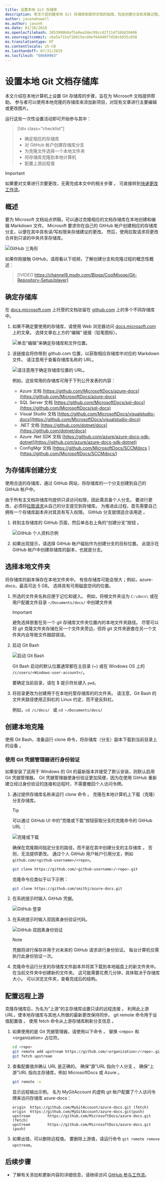 ```yaml
---
title: 设置本地 Git 存储库
description: 本文介绍创建本地 Git 存储库和提供文档的指南，包括创建分支和克隆过程。
author: jasonwhowell
ms.author: jasonh
ms.date: 01/18/2018
ms.openlocfilehash: 1053900b0af5a0ea3dec99ccd27114f16b828406
ms.sourcegitcommit: c6a5a715af1b915ecd4ef64d40f7d18c6035c858
ms.translationtype: HT
ms.contentlocale: zh-CN
ms.lasthandoff: 07/31/2019
ms.locfileid: "68669903"
---
```

# <a name="set-up-git-repository-locally-for-documentation"></a>设置本地 Git 文档存储库

本文介绍在本地计算机上设置 Git 存储库的步骤，旨在为 Microsoft 文档提供帮助。 参与者可以使用本地克隆的存储库来添加新项目，对现有文章进行主要编辑或更改图片。

运行这些一次性设置活动即可开始参与其中：
> [!div class="checklist"]
> * 确定相应的存储库
> * 对 GitHub 帐户创建存储库分支
> * 为克隆文件选择一个本地文件夹
> * 将存储库克隆到本地计算机
> * 配置上游远程值

> [!IMPORTANT]
> 如果要对文章进行次要更改，无需完成本文中的相关步骤  。 可直接转到[快速更改工作流](index.md#quick-edits-to-existing-documents)。
>

## <a name="overview"></a>概述

要为 Microsoft 文档站点供稿，可以通过克隆相应的文档存储库在本地创建和编辑 Markdown 文件。 Microsoft 要求你在自己的 GitHub 帐户创建相应的存储库分支，以便在其中具有读/写权限来存储建议的更改。 然后，使用拉取请求将更改合并到只读的中央共享存储库。

![GitHub 三角形](./media/git-and-github-initial-setup.png)

如果你刚接触 GitHub，请观看以下视频，了解创建分支和克隆过程的概念性概述：

>[!VIDEO https://channel9.msdn.com/Blogs/CoolMoose/Git-Repository-Setup/player]

## <a name="determine-the-repository"></a>确定存储库

在 [docs.microsoft.com](https://docs.microsoft.com) 上托管的文档驻留在 [github.com](https://www.github.com) 上的多个不同存储库中。

1. 如果不确定要使用的存储库，请使用 Web 浏览器访问 [docs.microsoft.com](https://docs.microsoft.com) 上的文章。 选择文章右上方的“编辑”  链接（铅笔图标）。

   ![单击“编辑”来确定存储库和文件位置。](media/index/edit-article.png)

2. 该链接会将你带到 github.com 位置，以获取相应存储库中对应的 Markdown 文件。 请注意用于查看存储库名称的 URL。

   ![请注意用于确定存储库位置的 URL。](media/public-repo.png)

   例如，这些常用的存储库可用于下列公开发表的内容：
   - Azure 文档 [https://github.com/MicrosoftDocs/azure-docs](https://github.com/MicrosoftDocs/azure-docs)
   - SQL Server 文档 [https://github.com/MicrosoftDocs/sql-docs](https://github.com/MicrosoftDocs/sql-docs)
   - Visual Studio 文档 [https://github.com/MicrosoftDocs/visualstudio-docs](https://github.com/MicrosoftDocs/visualstudio-docs)
   - .NET 文档 [https://github.com/dotnet/docs](https://github.com/dotnet/docs)
   - Azure .Net SDK 文档 [https://github.com/azure/azure-docs-sdk-dotnet](https://github.com/azure/azure-docs-sdk-dotnet)
   - ConfigMgr 文档 [https://github.com/MicrosoftDocs/SCCMdocs ] (https://github.com/MicrosoftDocs/SCCMdocs/)

## <a name="fork-the-repository"></a>为存储库创建分支
使用合适的存储库，通过 GitHub 网站，将存储库的一个分支创建到自己的 GitHub 帐户中。

由于所有主文档存储库均提供只读访问权限，因此需具备个人分支。 要进行更改，必须将[拉取请求](git-github-fundamentals.md#pull-requests)从自己的分支提交到存储库。 为推进此过程，首先需要自己拥有一个存储库副本并对其具有写入权限。 GitHub 分支就很适合该用途  。

1. 转到主存储库的 GitHub 页面，然后单击右上角的“创建分支”按钮  。

   ![GitHub 个人资料示例](./media/contribute-get-started-setup-local/fork.png)

2. 如果出现提示，请选择 GitHub 帐户磁贴作为创建分支的目标位置。 此提示在 GitHub 帐户中创建存储库的副本，也就是分支。

## <a name="choose-a-local-folder"></a>选择本地文件夹
将存储库的副本保存在本地文件夹中。 有些存储库可能会很大；例如，azure-docs，最高可达 5 GB。 选择具有可用磁盘空间的位置。

1. 所选的文件夹名称应便于记忆和键入。 例如，将根文件夹设为 `C:\docs\` 或在用户配置文件目录 `~/Documents/docs/` 中创建文件夹

   > [!IMPORTANT]
   > 避免选择嵌套在另一个 git 存储库文件夹位置内的本地文件夹路径。 尽管可以将 git 克隆文件夹存储在另一个文件夹旁边，但将 git 文件夹嵌套在另一个文件夹内会导致文件跟踪错误。

2. 启动 Git Bash

   ![启动 Git Bash](./media/contribute-get-started-setup-local/gitbash-start.png)

   Git Bash 启动的默认位置通常都在主目录 (~) 或在 Windows OS 上的 `/c/users/<Windows-user-account>/`。

   要确定当前目录，请在 $ 提示符处键入 `pwd`。 

3. 将目录更改为创建用于在本地托管存储库的的文件夹。 请注意，Git Bash 的文件夹路径使用正斜杠的 Linux 约定，而不是反斜杠。

   例如，`cd /c/docs/ ` 或 `cd ~/Documents/docs/`

## <a name="create-a-local-clone"></a>创建本地克隆

使用 Git Bash，准备运行 clone 命令，将存储库（分支）副本下载到当前目录上的设备  。 

### <a name="authenticate-by-using-git-credential-manager"></a>使用 Git 凭据管理器进行身份验证
如果安装了适用于 Windows 的 Git 的最新版本并接受了默认安装，则默认启用 Git 凭据管理器。 Git 凭据管理器使身份验证更加简便，因为在使用 GitHub 重新建立经过身份验证的连接和远程时，不需要撤回个人访问令牌。

1. 通过提供存储库名称来运行 clone 命令  。 克隆在本地计算机上下载（克隆）分支存储库。 

    > [!Tip]
    > 可以通过 GitHub UI 中的“克隆或下载”按钮获取分支的克隆命令的 GitHub URL  ：
    >
    > ![克隆或下载](./media/contribute-get-started-setup-local/clone-or-download.png)

    确保在克隆期间指定分支的路径，而不是在其中创建分支的主存储库  。 否则，无法提供更改。 通过个人 GitHub 用户帐户引用分支，例如 `github.com/<github-username>/<repo>`。

    ```bash
    git clone https://github.com/<github-username>/<repo>.git
    ```

    克隆命令应类似于以下示例：

    ```bash
    git clone https://github.com/smithj/azure-docs.git
    ```

2. 在系统提示时输入 GitHub 凭据。

    ![GitHub 登录](./media/contribute-get-started-setup-local/github-login.png)

3. 在系统提示时输入双因素身份验证代码。

    ![GitHub 双因素身份验证](./media/contribute-get-started-setup-local/github-2fa.png)

    > [!Note]
    > 凭据将进行保存并用于对未来的 GitHub 请求进行身份验证。 每台计算机仅需执行此身份验证一次。 

4. 克隆命令运行分支的存储库文件副本并将其下载到本地磁盘上的新文件夹中。 在当前文件夹中创建新的文件夹。 这可能需要花费几分钟，具体取决于存储库大小。 可以浏览文件夹，查看完成后的结构。

## <a name="configure-remote-upstream"></a>配置远程上游
克隆存储库后，为名为“上游”的主存储库设置只读的远程连接  。 利用此上游 URL，使本地存储库与其他人所做的最新更改保持同步。 git remote 命令用于设值配置值  。 使用 fetch 命令从上游存储库刷新分支信息  。

1. 如果使用的是 Git 凭据管理器，请使用以下命令  。 替换 \<repo\> 和 \<organization\> 占位符。
   ```bash
   cd <repo>
   git remote add upstream https://github.com/<organization>/<repo>.git
   git fetch upstream
   ```

2. 查看配置值并确认 URL 是正确的。 确保“源”URL 指向个人分支  。 确保“上游”URL 指向主存储库，例如 MicrosoftDocs 或 Azure  。 
   ```bash
   git remote -v 
   ```

   显示远程输出示例。 名为 MyGitAccount 的虚构 git 帐户配置了个人访问令牌来访问存储库 azure-docs：
   ```output
   origin  https://github.com/MyGitAccount/azure-docs.git (fetch)
   origin  https://github.com/MyGitAccount/azure-docs.git(push)
   upstream        https://github.com/MicrosoftDocs/azure-docs.git (fetch)
   upstream        https://github.com/MicrosoftDocs/azure-docs.git (push)
   ```

3. 如果出错，可以删除远程值。 要删除上游值，请运行命令 `git remote remove upstream`。

## <a name="next-steps"></a>后续步骤
- 了解有关添加和更新内容的详细信息，请继续访问 [GitHub 参与工作流](how-to-write-workflows-major.md)。

